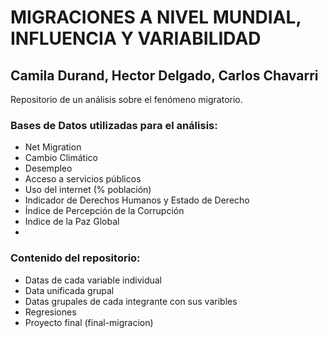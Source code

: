 # MIGRACIONES A NIVEL MUNDIAL, INFLUENCIA Y VARIABILIDAD #

**Camila Durand, Hector Delgado, Carlos Chavarri**
---------------------------------------------------
Repositorio de un análisis sobre el fenómeno migratorio. 

### Bases de Datos utilizadas para el análisis: ###

- Net Migration
- Cambio Climático 
- Desempleo
- Acceso a servicios públicos
- Uso del internet (% población)
- Indicador de Derechos Humanos y Estado de Derecho
- Índice de Percepción de la Corrupción
-  Indice de la Paz Global
-  
### Contenido del repositorio: ###
- Datas de cada variable individual 
- Data unificada grupal
- Datas grupales de cada integrante con sus varibles
- Regresiones 
- Proyecto final (final-migracion)
